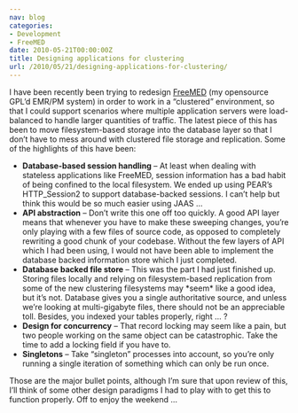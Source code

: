 ```yaml
---
nav: blog
categories:
- Development
- FreeMED
date: 2010-05-21T00:00:00Z
title: Designing applications for clustering
url: /2010/05/21/designing-applications-for-clustering/
---
```


I have been recently been trying to redesign [FreeMED][1] (my opensource GPL’d EMR/PM system) in order to work in a “clustered” environment, so that I could support scenarios where multiple application servers were load-balanced to handle larger quantities of traffic. The latest piece of this has been to move filesystem-based storage into the database layer so that I don’t have to mess around with clustered file storage and replication. Some of the highlights of this have been:

 [1]: http://freemedsoftware.org

*   **Database-based session handling** – At least when dealing with stateless applications like FreeMED, session information has a bad habit of being confined to the local filesystem. We ended up using PEAR’s HTTP_Session2 to support database-backed sessions. I can’t help but think this would be so much easier using JAAS … 
*   **API abstraction** – Don’t write this one off too quickly. A good API layer means that whenever you have to make these sweeping changes, you’re only playing with a few files of source code, as opposed to completely rewriting a good chunk of your codebase. Without the few layers of API which I had been using, I would not have been able to implement the database backed information store which I just completed.
*   **Database backed file store** – This was the part I had just finished up. Storing files locally and relying on filesystem-based replication from some of the new clustering filesystems may \*seem\* like a good idea, but it’s not. Database gives you a single authoritative source, and unless we’re looking at multi-gigabyte files, there should not be an appreciable toll. Besides, you indexed your tables properly, right … ?
*   **Design for concurrency** – That record locking may seem like a pain, but two people working on the same object can be catastrophic. Take the time to add a locking field if you have to.
*   **Singletons** – Take “singleton” processes into account, so you’re only running a single iteration of something which can only be run once.

Those are the major bullet points, although I’m sure that upon review of this, I’ll think of some other design paradigms I had to play with to get this to function properly. Off to enjoy the weekend …
